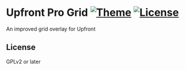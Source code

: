 # Upfront Pro Grid [![Theme](https://img.shields.io/badge/theme-upfront-blue.svg)](https://wpmudev.org/projects/category/themes/) [![License](https://img.shields.io/badge/license-GPL--2.0%2B-green.svg)](http://www.gnu.org/licenses/gpl-2.0.html)

An improved grid overlay for Upfront

## License

GPLv2 or later
